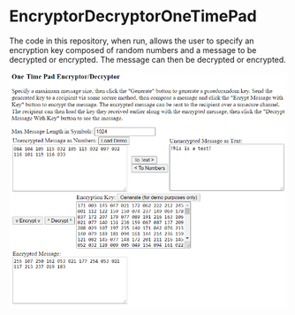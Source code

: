 EncryptorDecryptorOneTimePad
============================

The code in this repository, when run, allows the user to specify an encryption key composed of random numbers and a message to be decrypted or encrypted.  The message can then be decrypted or encrypted.

<img src="Screenshot.png" />

